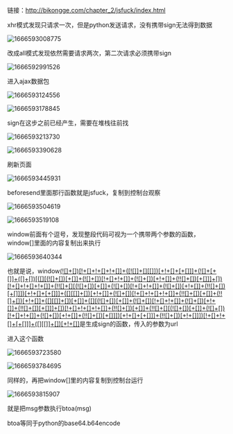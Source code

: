 链接：http://bikongge.com/chapter_2/jsfuck/index.html

xhr模式发现只请求一次，但是python发送请求，没有携带sign无法得到数据

![1666593008775](C:\Users\konata\AppData\Roaming\Typora\typora-user-images\1666593008775.png)

改成all模式发现依然需要请求两次，第二次请求必须携带sign

![1666592991526](C:\Users\konata\AppData\Roaming\Typora\typora-user-images\1666592991526.png)

进入ajax数据包

![1666593124556](C:\Users\konata\AppData\Roaming\Typora\typora-user-images\1666593124556.png)

![1666593178845](C:\Users\konata\AppData\Roaming\Typora\typora-user-images\1666593178845.png)

sign在这步之前已经产生，需要在堆栈往前找

![1666593213730](C:\Users\konata\AppData\Roaming\Typora\typora-user-images\1666593213730.png)

![1666593390628](C:\Users\konata\AppData\Roaming\Typora\typora-user-images\1666593390628.png)

刷新页面

![1666593445931](C:\Users\konata\AppData\Roaming\Typora\typora-user-images\1666593445931.png)

beforesend里面那行函数就是jsfuck，复制到控制台观察

![1666593504619](C:\Users\konata\AppData\Roaming\Typora\typora-user-images\1666593504619.png)

![1666593519108](C:\Users\konata\AppData\Roaming\Typora\typora-user-images\1666593519108.png)

window前面有个逗号，发现整段代码可视为一个携带两个参数的函数，window[]里面的内容复制出来执行

![1666593640344](C:\Users\konata\AppData\Roaming\Typora\typora-user-images\1666593640344.png)

也就是说，window[(![]+[])[!+[]+!+[]+!+[]]+([![]]+[][[]])[+!+[]+[+[]]]+(![]+[+[]]+([]+[])[([][(![]+[])[+[]]+(![]+[])[!+[]+!+[]]+(![]+[])[+!+[]]+(!![]+[])[+[]]]+[])[!+[]+!+[]+!+[]]+(!![]+[][(![]+[])[+[]]+(![]+[])[!+[]+!+[]]+(![]+[])[+!+[]]+(!![]+[])[+[]]])[+!+[]+[+[]]]+([][[]]+[])[+!+[]]+(![]+[])[!+[]+!+[]+!+[]]+(!![]+[])[+[]]+(!![]+[])[+!+[]]+([][[]]+[])[+[]]+([][(![]+[])[+[]]+(![]+[])[!+[]+!+[]]+(![]+[])[+!+[]]+(!![]+[])[+[]]]+[])[!+[]+!+[]+!+[]]+(!![]+[])[+[]]+(!![]+[][(![]+[])[+[]]+(![]+[])[!+[]+!+[]]+(![]+[])[+!+[]]+(!![]+[])[+[]]])[+!+[]+[+[]]]+(!![]+[])[+!+[]]])[!+[]+!+[]+[+[]]]+([][[]]+[])[+!+[]]](url)是生成sign的函数，传入的参数为url

进入这个函数

![1666593723580](C:\Users\konata\AppData\Roaming\Typora\typora-user-images\1666593723580.png)

![1666593784695](C:\Users\konata\AppData\Roaming\Typora\typora-user-images\1666593784695.png)



同样的，再把window[]里的内容复制到控制台运行

![1666593815907](C:\Users\konata\AppData\Roaming\Typora\typora-user-images\1666593815907.png)

就是把msg参数执行btoa(msg)

btoa等同于python的base64.b64encode

